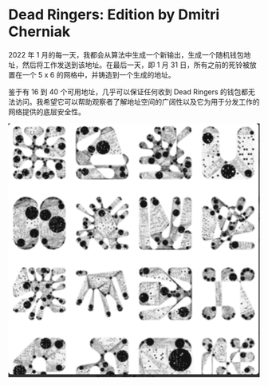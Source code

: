# Dead Ringers: Edition by Dmitri Cherniak

2022 年 1 月的每一天，我都会从算法中生成一个新输出，生成一个随机钱包地址，然后将工作发送到该地址。在最后一天，即 1 月 31 日，所有之前的死铃被放置在一个 5 x 6 的网格中，并铸造到一个生成的地址。

鉴于有 16 到 40 个可用地址，几乎可以保证任何收到 Dead Ringers 的钱包都无法访问。我希望它可以帮助观察者了解地址空间的广阔性以及它为用于分发工作的网络提供的底层安全性。

![nft](微信截图_20220902161214.png)
